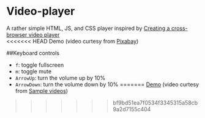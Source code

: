 # Video-player
A rather simple HTML, JS, and CSS player inspired by [Creating a cross-browser video player](https://developer.mozilla.org/en-US/docs/Web/Guide/Audio_and_video_delivery/cross_browser_video_player)   
<<<<<<< HEAD
Demo (video curtesy from [Pixabay](https://pixabay.com/cs/))   


##Keyboard controls  


  * `f`: toggle fullscreen
  * `m`: toggle mute
  * `ArrowUp`: turn the volume up by 10% 
  * `ArrowDown`: turn the volume down by 10% 
=======
[Demo](https://ft-video-player.netlify.com/) (video curtesy from [Sample videos](https://www.sample-videos.com/))
>>>>>>> bf9bd51ea7f0534f3345315a58cb9a2d7155c404
